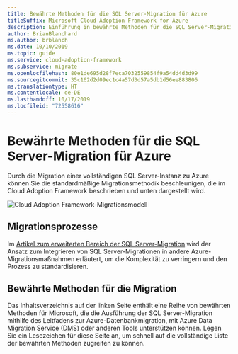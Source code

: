 ```yaml
---
title: Bewährte Methoden für die SQL Server-Migration für Azure
titleSuffix: Microsoft Cloud Adoption Framework for Azure
description: Einführung in bewährte Methoden für die SQL Server-Migration für Azure
author: BrianBlanchard
ms.author: brblanch
ms.date: 10/10/2019
ms.topic: guide
ms.service: cloud-adoption-framework
ms.subservice: migrate
ms.openlocfilehash: 80e1de695d28f7eca7032559854f9a54dd4d3d99
ms.sourcegitcommit: 35c162d2d09ec1c4a57d3d57a5db1d56ee883806
ms.translationtype: HT
ms.contentlocale: de-DE
ms.lasthandoff: 10/17/2019
ms.locfileid: "72558616"
---
```

# <a name="sql-server-migration-best-practices-for-azure"></a>Bewährte Methoden für die SQL Server-Migration für Azure

Durch die Migration einer vollständigen SQL Server-Instanz zu Azure können Sie die standardmäßige Migrationsmethodik beschleunigen, die im Cloud Adoption Framework beschrieben und unten dargestellt wird.

![Cloud Adoption Framework-Migrationsmodell](../../_images/operational-transformation-migrate.png)

## <a name="migration-processes"></a>Migrationsprozesse

Im [Artikel zum erweiterten Bereich der SQL Server-Migration](../expanded-scope/sql-migration.md) wird der Ansatz zum Integrieren von SQL Server-Migrationen in andere Azure-Migrationsmaßnahmen erläutert, um die Komplexität zu verringern und den Prozess zu standardisieren.

## <a name="migration-best-practices"></a>Bewährte Methoden für die Migration

Das Inhaltsverzeichnis auf der linken Seite enthält eine Reihe von bewährten Methoden für Microsoft, die die Ausführung der SQL Server-Migration mithilfe des Leitfadens zur Azure-Datenbankmigration, mit Azure Data Migration Service (DMS) oder anderen Tools unterstützen können. Legen Sie ein Lesezeichen für diese Seite an, um schnell auf die vollständige Liste der bewährten Methoden zugreifen zu können.

